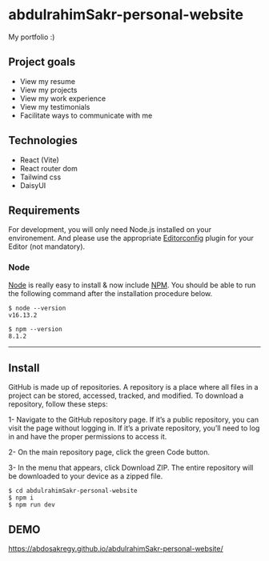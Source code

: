 # abdulrahimSakr-personal-website

My portfolio :)

## Project goals
- View my resume
- View my projects
- View my work experience
- View my testimonials
- Facilitate ways to communicate with me

## Technologies
- React (Vite)
- React router dom
- Tailwind css
- DaisyUI

## Requirements

For development, you will only need Node.js installed on your environement.
And please use the appropriate [Editorconfig](http://editorconfig.org/) plugin for your Editor (not mandatory).

### Node

[Node](http://nodejs.org/) is really easy to install & now include [NPM](https://npmjs.org/).
You should be able to run the following command after the installation procedure
below.

    $ node --version
    v16.13.2

    $ npm --version
    8.1.2

---
## Install
GitHub is made up of repositories. A repository is a place where all files in a project can be stored, accessed, tracked, and modified. To download a repository, follow these steps:

1- Navigate to the GitHub repository page. If it’s a public repository, you can visit the page without logging in. If it’s a private repository, you’ll need to log in and have the proper permissions to access it.

2- On the main repository page, click the green Code button.

3- In the menu that appears, click Download ZIP. The entire repository will be downloaded to your device as a zipped file.

    $ cd abdulrahimSakr-personal-website
    $ npm i
    $ npm run dev

## DEMO
https://abdosakregy.github.io/abdulrahimSakr-personal-website/

